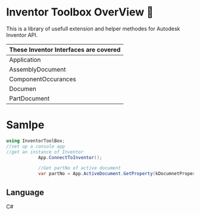 # Inventor Toolbox OverView 🧰
This is a library of usefull extension and helper methodes for Autodesk Inventor API. 

|These Inventor Interfaces are covered|
|----------------------------------|
|Application|
|AssemblyDocument|
|ComponentOccurances|
|Documen|
|PartDocument|

# Samlpe
```csharp
using InventorToolBox;
//set up a console app
//get an instance of Inventor
            App.ConnectToInventor();

            //Get partNo of active document
            var partNo = App.ActiveDocument.GetProperty(kDocumnetProperty.PartNumber);
```
## Language
C# 
